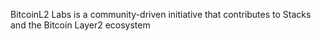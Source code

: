 BitcoinL2 Labs is a community-driven initiative that contributes to Stacks and the Bitcoin Layer2 ecosystem
